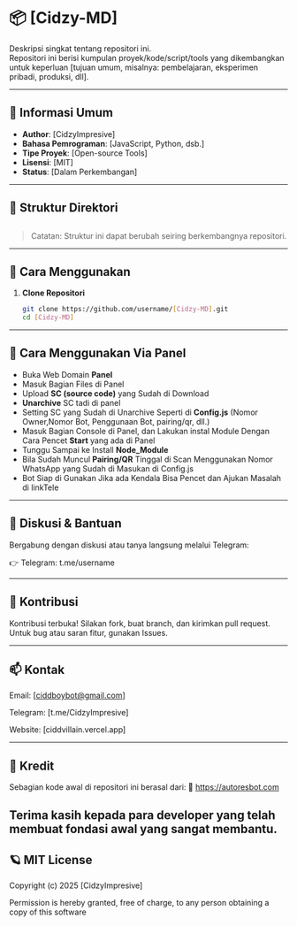 # 📦 [Cidzy-MD]

Deskripsi singkat tentang repositori ini.  
Repositori ini berisi kumpulan proyek/kode/script/tools yang dikembangkan untuk keperluan [tujuan umum, misalnya: pembelajaran, eksperimen pribadi, produksi, dll].

---

## 🧾 Informasi Umum

- **Author**: [CidzyImpresive]
- **Bahasa Pemrograman**: [JavaScript, Python, dsb.]
- **Tipe Proyek**: [Open-source Tools]
- **Lisensi**: [MIT]
- **Status**: [Dalam Perkembangan]

---

## 📁 Struktur Direktori

## 
> Catatan: Struktur ini dapat berubah seiring berkembangnya repositori.

---

## 🚀 Cara Menggunakan

1. **Clone Repositori**
   ```bash
   git clone https://github.com/username/[Cidzy-MD].git
   cd [Cidzy-MD]

---

## 🚀 Cara Menggunakan Via Panel

- Buka Web Domain **Panel**
- Masuk Bagian Files di Panel
- Upload **SC (source code)** yang Sudah di Download
- **Unarchive** SC tadi di panel
- Setting SC yang Sudah di Unarchive Seperti di **Config.js** (Nomor Owner,Nomor Bot, Penggunaan Bot, pairing/qr, dll.)
- Masuk Bagian Console di Panel, dan Lakukan instal Module Dengan Cara Pencet **Start** yang ada di Panel
- Tunggu Sampai ke Install **Node_Module**
- Bila Sudah Muncul **Pairing/QR** Tinggal di Scan Menggunakan Nomor WhatsApp yang Sudah di Masukan di Config.js
- Bot Siap di Gunakan Jika ada Kendala Bisa Pencet dan Ajukan Masalah di linkTele

---
## 💬 Diskusi & Bantuan
Bergabung dengan diskusi atau tanya langsung melalui Telegram:

👉 Telegram: t.me/username

---
## 🤝 Kontribusi

Kontribusi terbuka!
Silakan fork, buat branch, dan kirimkan pull request. Untuk bug atau saran fitur, gunakan Issues.

---
## 📫 Kontak

Email: [ciddboybot@gmail.com]

Telegram: [t.me/CidzyImpresive]

Website: [ciddvillain.vercel.app]

---
## 📝 Kredit
Sebagian kode awal di repositori ini berasal dari:
🔗 https://autoresbot.com

Terima kasih kepada para developer yang telah membuat fondasi awal yang sangat membantu.
---
## 🪐 MIT License

Copyright (c) 2025 [CidzyImpresive]

Permission is hereby granted, free of charge, to any person obtaining a copy
of this software
